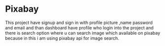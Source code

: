 # Pixabay
This project have signup and sign in with profile picture ,name password and email and than dashboard have profile who login into the project and there is search option where u can search image which available on pixabay because in this i am using pixabay api for image search.
